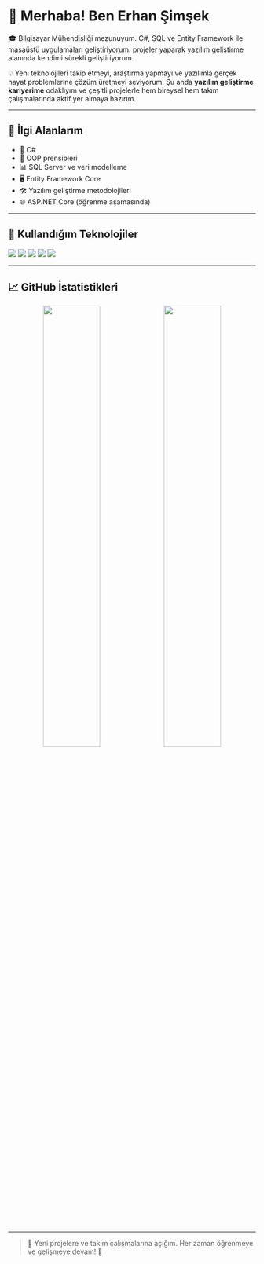 
# 👋 Merhaba! Ben Erhan Şimşek

🎓 Bilgisayar Mühendisliği mezunuyum. C#, SQL ve Entity Framework ile masaüstü uygulamaları geliştiriyorum. projeler yaparak yazılım geliştirme alanında kendimi sürekli geliştiriyorum.

💡 Yeni teknolojileri takip etmeyi, araştırma yapmayı ve yazılımla gerçek hayat problemlerine çözüm üretmeyi seviyorum. Şu anda **yazılım geliştirme kariyerime** odaklıyım ve çeşitli projelerle hem bireysel hem takım çalışmalarında aktif yer almaya hazırım.

---

## 🚀 İlgi Alanlarım
- 🎯 C# 
- 🧱  OOP prensipleri
- 📊 SQL Server ve veri modelleme
- 🖥️ Entity Framework Core 
- 🛠 Yazılım geliştirme metodolojileri
- 🌐 ASP.NET Core (öğrenme aşamasında)


---

## 🔧 Kullandığım Teknolojiler

<p>
  <img src="https://img.shields.io/badge/C%23-%23239120.svg?style=for-the-badge&logo=c-sharp&logoColor=white"/>
  <img src="https://img.shields.io/badge/Windows_Forms-0078D6?style=for-the-badge&logo=windows&logoColor=white"/>
  <img src="https://img.shields.io/badge/SQL_Server-CC2927?style=for-the-badge&logo=microsoftsqlserver&logoColor=white"/>
  <img src="https://img.shields.io/badge/Entity_Framework_Core-512BD4?style=for-the-badge&logo=.net&logoColor=white"/>
  <img src="https://img.shields.io/badge/Visual_Studio-5C2D91?style=for-the-badge&logo=visualstudio&logoColor=white"/>
</p>

---

## 📈 GitHub İstatistikleri

<p align="center">
  <img src="https://github-readme-stats.vercel.app/api?username=Erhan3427&show_icons=true&theme=github_dark" width="48%"/>
  <img src="https://github-readme-stats.vercel.app/api/top-langs/?username=Erhan3427&layout=compact&theme=github_dark" width="48%"/>
</p>

---



> 💬 Yeni projelere ve takım çalışmalarına açığım. Her zaman öğrenmeye ve gelişmeye devam! 🚀


